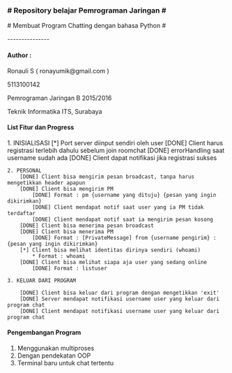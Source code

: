 
<h3># Repository belajar Pemrograman Jaringan # </h3>
<p># Membuat Program Chatting dengan bahasa Python #</p>
---------------
<h4>Author :</h4>
<p> Ronauli S ( ronayumik@gmail.com )</p>
<p> 5113100142 </p>
<p> Pemrograman Jaringan B 2015/2016 </p>
<p> Teknik Informatika ITS, Surabaya </p>

<h4> List Fitur dan Progress</h4>
	1. INISIALISASI
		[*] Port server diinput sendiri oleh user
		[DONE] Client harus registrasi terlebih dahulu sebelum join roomchat
			[DONE] errorHandling saat username sudah ada
		[DONE] Client dapat notifikasi jika registrasi sukses
		
	2. PERSONAL
		[DONE] Client bisa mengirim pesan broadcast, tanpa harus mengetikkan header apapun
		[DONE] Client bisa mengirim PM
			[DONE] Format : pm {username yang dituju} {pesan yang ingin dikirimkan}
			[DONE] Client mendapat notif saat user yang ia PM tidak terdaftar
			[DONE] Client mendapat notif saat ia mengirim pesan kosong
		[DONE] Client bisa menerima pesan broadcast 
		[DONE] Client bisa menerima PM
			[DONE] Format : [PrivateMessage] from {username pengirim} : {pesan yang ingin dikirimkan}
		[*] Client bisa melihat identitas dirinya sendiri (whoami)
			* Format : whoami
		[DONE] Client bisa melihat siapa aja user yang sedang online
			[DONE] Format : listuser
		
	3. KELUAR DARI PROGRAM
	
		[DONE] Client bisa keluar dari program dengan mengetikkan 'exit'
		[DONE] Server mendapat notifikasi username user yang keluar dari program chat
		[DONE] Client mendapat notifikasi username user yang keluar dari program chat

	
<h4>Pengembangan Program</h4>

1.	Menggunakan multiproses
2.	Dengan pendekatan OOP
3.	Terminal baru untuk chat tertentu


	

	

